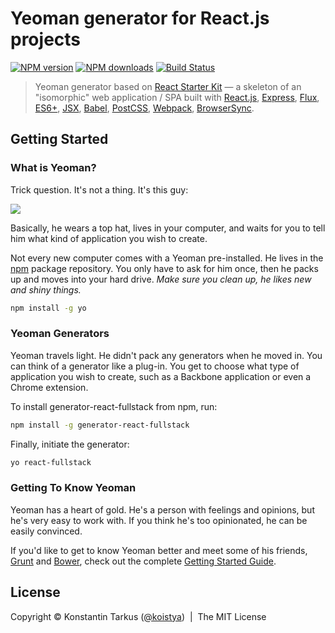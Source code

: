 # Yeoman generator for React.js projects

[![NPM version](http://img.shields.io/npm/v/generator-react-fullstack.svg?style=flat-square)](http://npmjs.org/generator-react-fullstack)
[![NPM downloads](http://img.shields.io/npm/dm/generator-react-fullstack.svg?style=flat-square)](http://npmjs.org/generator-react-fullstack)
[![Build Status](http://img.shields.io/travis/kriasoft/react-starter-kit/yeoman-generator.svg?style=flat-square)](https://travis-ci.org/kriasoft/react-starter-kit/branches)

> Yeoman generator based on [React Starter Kit](http://www.reactstarterkit.com) —
> a skeleton of an "isomorphic" web application / SPA built with
> [React.js](https://facebook.github.io/react/),
> [Express](http://expressjs.com/), [Flux](https://facebook.github.io/flux),
> [ES6+](https://github.com/lukehoban/es6features),
> [JSX](https://facebook.github.io/react/docs/jsx-in-depth.html),
> [Babel](http://babeljs.io/), [PostCSS](https://github.com/postcss/postcss),
> [Webpack](http://webpack.github.io/), [BrowserSync](http://browsersync.io/).

## Getting Started

### What is Yeoman?

Trick question. It's not a thing. It's this guy:

![](http://i.imgur.com/JHaAlBJ.png)

Basically, he wears a top hat, lives in your computer, and waits for you to tell him what kind of application you wish to create.

Not every new computer comes with a Yeoman pre-installed. He lives in the [npm](https://npmjs.org) package repository. You only have to ask for him once, then he packs up and moves into your hard drive. *Make sure you clean up, he likes new and shiny things.*

```bash
npm install -g yo
```

### Yeoman Generators

Yeoman travels light. He didn't pack any generators when he moved in. You can think of a generator like a plug-in. You get to choose what type of application you wish to create, such as a Backbone application or even a Chrome extension.

To install generator-react-fullstack from npm, run:

```bash
npm install -g generator-react-fullstack
```

Finally, initiate the generator:

```bash
yo react-fullstack
```

### Getting To Know Yeoman

Yeoman has a heart of gold. He's a person with feelings and opinions, but he's very easy to work with. If you think he's too opinionated, he can be easily convinced.

If you'd like to get to know Yeoman better and meet some of his friends, [Grunt](http://gruntjs.com) and [Bower](http://bower.io), check out the complete [Getting Started Guide](https://github.com/yeoman/yeoman/wiki/Getting-Started).

## License

Copyright © Konstantin Tarkus ([@koistya](https://twitter.com)) &nbsp;|&nbsp; The MIT License
